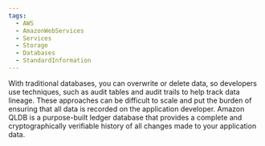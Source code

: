 ```yaml
---
tags:
  - AWS
  - AmazonWebServices
  - Services
  - Storage
  - Databases
  - StandardInformation
---
```

With traditional databases, you can overwrite or delete data, so developers use techniques, such as audit tables and audit trails to help track data lineage. These approaches can be difficult to scale and put the burden of ensuring that all data is recorded on the application developer. Amazon QLDB is a purpose-built ledger database that provides a complete and cryptographically verifiable history of all changes made to your application data.